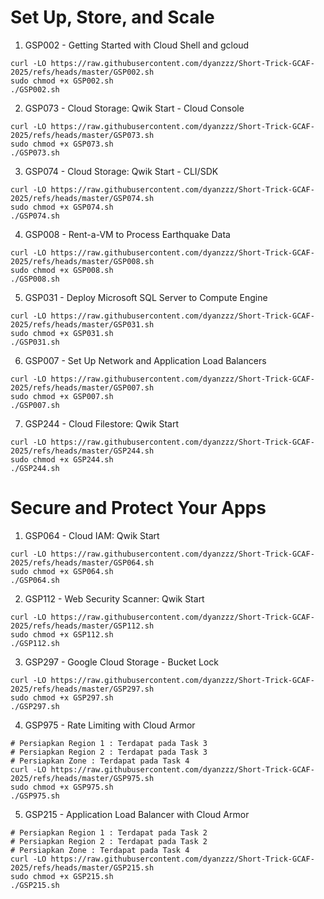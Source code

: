 # Set Up, Store, and Scale

 1. GSP002 - Getting Started with Cloud Shell and gcloud
```
curl -LO https://raw.githubusercontent.com/dyanzzz/Short-Trick-GCAF-2025/refs/heads/master/GSP002.sh
sudo chmod +x GSP002.sh
./GSP002.sh
```
 2. GSP073 - Cloud Storage: Qwik Start - Cloud Console
```
curl -LO https://raw.githubusercontent.com/dyanzzz/Short-Trick-GCAF-2025/refs/heads/master/GSP073.sh
sudo chmod +x GSP073.sh
./GSP073.sh
```
 3. GSP074 - Cloud Storage: Qwik Start - CLI/SDK
```
curl -LO https://raw.githubusercontent.com/dyanzzz/Short-Trick-GCAF-2025/refs/heads/master/GSP074.sh
sudo chmod +x GSP074.sh
./GSP074.sh
```
 4. GSP008 - Rent-a-VM to Process Earthquake Data
```
curl -LO https://raw.githubusercontent.com/dyanzzz/Short-Trick-GCAF-2025/refs/heads/master/GSP008.sh
sudo chmod +x GSP008.sh
./GSP008.sh
```
 5. GSP031 - Deploy Microsoft SQL Server to Compute Engine
```
curl -LO https://raw.githubusercontent.com/dyanzzz/Short-Trick-GCAF-2025/refs/heads/master/GSP031.sh
sudo chmod +x GSP031.sh
./GSP031.sh
```
6. GSP007 - Set Up Network and Application Load Balancers
```
curl -LO https://raw.githubusercontent.com/dyanzzz/Short-Trick-GCAF-2025/refs/heads/master/GSP007.sh
sudo chmod +x GSP007.sh
./GSP007.sh
```
7. GSP244 - Cloud Filestore: Qwik Start
```
curl -LO https://raw.githubusercontent.com/dyanzzz/Short-Trick-GCAF-2025/refs/heads/master/GSP244.sh
sudo chmod +x GSP244.sh
./GSP244.sh
```

# Secure and Protect Your Apps

 1. GSP064 - Cloud IAM: Qwik Start
```
curl -LO https://raw.githubusercontent.com/dyanzzz/Short-Trick-GCAF-2025/refs/heads/master/GSP064.sh
sudo chmod +x GSP064.sh
./GSP064.sh
```
 2. GSP112 - Web Security Scanner: Qwik Start
```
curl -LO https://raw.githubusercontent.com/dyanzzz/Short-Trick-GCAF-2025/refs/heads/master/GSP112.sh
sudo chmod +x GSP112.sh
./GSP112.sh
```
 3. GSP297 - Google Cloud Storage - Bucket Lock
```
curl -LO https://raw.githubusercontent.com/dyanzzz/Short-Trick-GCAF-2025/refs/heads/master/GSP297.sh
sudo chmod +x GSP297.sh
./GSP297.sh
```
 4. GSP975 - Rate Limiting with Cloud Armor
```
# Persiapkan Region 1 : Terdapat pada Task 3
# Persiapkan Region 2 : Terdapat pada Task 3
# Persiapkan Zone : Terdapat pada Task 4
curl -LO https://raw.githubusercontent.com/dyanzzz/Short-Trick-GCAF-2025/refs/heads/master/GSP975.sh
sudo chmod +x GSP975.sh
./GSP975.sh
```
 5. GSP215 - Application Load Balancer with Cloud Armor
```
# Persiapkan Region 1 : Terdapat pada Task 2
# Persiapkan Region 2 : Terdapat pada Task 2
# Persiapkan Zone : Terdapat pada Task 4
curl -LO https://raw.githubusercontent.com/dyanzzz/Short-Trick-GCAF-2025/refs/heads/master/GSP215.sh
sudo chmod +x GSP215.sh
./GSP215.sh
```